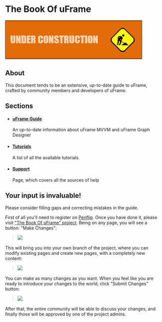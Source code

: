 # The Book Of uFrame

![](images/inprogress.png)

## About
This document tends to be an extensive, up-to-date guide to uFrame, crafted by community members and developers of uFrame.

## Sections

- #### [uFrame Guide](uframe-documentation/blob/master/pages/home.md)
  An up-to-date information about uFrame MVVM and uFrame Graph Designer


- #### [Tutorials](uframe-documentation/blob/master/pages/tutorials.md)
  A list of all the available tutorials.


- #### [Support](uframe-documentation/blob/master/pages/support.md)
  Page, which covers all the sources of help


## Your input is invaluable!

Please consider filling gaps and correcting mistakes in the guide.

First of all you'll need to register on [Penflip](https://www.penflip.com). Once you have done it, please visit ["The Book Of uFrame" project](https://www.penflip.com/bartlomiejwolk/uframe-documentation). Being on any page, you will see a button: "Make Changes":

> ![](http://i.imgur.com/rQdKe6a.png)

This will bring you into your own branch of the project, where you can modify existing pages and create new pages, with a completely new content:

> ![](http://i.imgur.com/rZr82xY.png)

You can make as many changes as you want. When you feel like you are ready to introduce your changes to the world, click "Submit Changes" button:

> ![](http://i.imgur.com/OltxT4F.png)

After that, the entire community will be able to discuss your changes, and finally those will be approved by one of the project admins.
